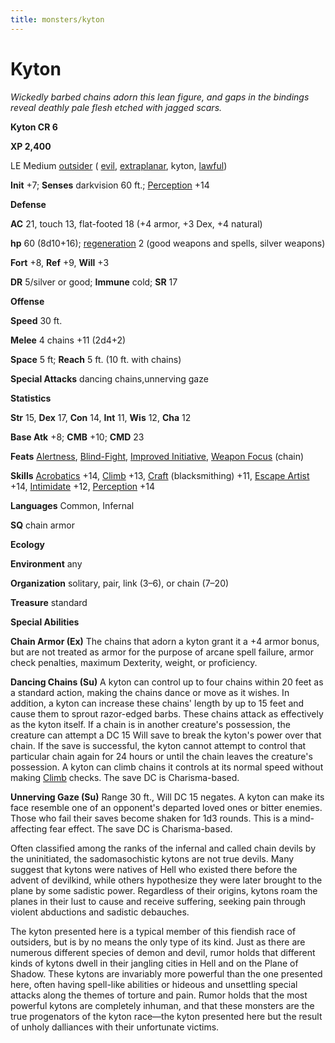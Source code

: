 ```yaml
---
title: monsters/kyton
---
```

# Kyton

_Wickedly barbed chains adorn this lean figure, and gaps in the bindings reveal deathly pale flesh etched with jagged scars._

**Kyton CR 6**

**XP 2,400**

LE Medium [outsider](creatureTypes#_outsider) ( [evil](creatureTypes#_evil-subtype), [extraplanar](creatureTypes#_extraplanar-subtype), kyton, [lawful](creatureTypes#_lawful-subtype))

**Init** +7; **Senses** darkvision 60 ft.; [Perception](../skills/perception#_perception) +14

**Defense**

**AC** 21, touch 13, flat-footed 18 (+4 armor, +3 Dex, +4 natural)

**hp** 60 (8d10+16); [regeneration](universalMonsterRules#_regeneration) 2 (good weapons and spells, silver weapons)

**Fort** +8, **Ref** +9, **Will** +3

**DR** 5/silver or good; **Immune** cold; **SR** 17

**Offense**

**Speed** 30 ft.

**Melee** 4 chains +11 (2d4+2)

**Space** 5 ft; **Reach** 5 ft. (10 ft. with chains)

**Special Attacks** dancing chains,unnerving gaze

**Statistics**

**Str** 15, **Dex** 17, **Con** 14, **Int** 11, **Wis** 12, **Cha** 12

**Base Atk** +8; **CMB** +10; **CMD** 23

**Feats** [Alertness](../feats#_alertness), [Blind-Fight](../feats#_blind-fight), [Improved Initiative](../feats#_improved-initiative), [Weapon Focus](../feats#_weapon-focus) (chain)

**Skills** [Acrobatics](../skills/acrobatics#_acrobatics) +14, [Climb](../skills/climb#_climb) +13, [Craft](../skills/craft#_craft) (blacksmithing) +11, [Escape Artist](../skills/escapeArtist#_escape-artist) +14, [Intimidate](../skills/intimidate#_intimidate) +12, [Perception](../skills/perception#_perception) +14

**Languages** Common, Infernal

**SQ** chain armor

**Ecology**

**Environment** any

**Organization** solitary, pair, link (3–6), or chain (7–20)

**Treasure** standard

**Special Abilities**

**Chain Armor (Ex)** The chains that adorn a kyton grant it a +4 armor bonus, but are not treated as armor for the purpose of arcane spell failure, armor check penalties, maximum Dexterity, weight, or proficiency.

**Dancing Chains (Su)** A kyton can control up to four chains within 20 feet as a standard action, making the chains dance or move as it wishes. In addition, a kyton can increase these chains' length by up to 15 feet and cause them to sprout razor-edged barbs. These chains attack as effectively as the kyton itself. If a chain is in another creature's possession, the creature can attempt a DC 15 Will save to break the kyton's power over that chain. If the save is successful, the kyton cannot attempt to control that particular chain again for 24 hours or until the chain leaves the creature's possession. A kyton can climb chains it controls at its normal speed without making [Climb](../skills/climb#_climb) checks. The save DC is Charisma-based.

**Unnerving Gaze (Su)** Range 30 ft., Will DC 15 negates. A kyton can make its face resemble one of an opponent's departed loved ones or bitter enemies. Those who fail their saves become shaken for 1d3 rounds. This is a mind-affecting fear effect. The save DC is Charisma-based.

Often classified among the ranks of the infernal and called chain devils by the uninitiated, the sadomasochistic kytons are not true devils. Many suggest that kytons were natives of Hell who existed there before the advent of devilkind, while others hypothesize they were later brought to the plane by some sadistic power. Regardless of their origins, kytons roam the planes in their lust to cause and receive suffering, seeking pain through violent abductions and sadistic debauches.

The kyton presented here is a typical member of this fiendish race of outsiders, but is by no means the only type of its kind. Just as there are numerous different species of demon and devil, rumor holds that different kinds of kytons dwell in their jangling cities in Hell and on the Plane of Shadow. These kytons are invariably more powerful than the one presented here, often having spell-like abilities or hideous and unsettling special attacks along the themes of torture and pain. Rumor holds that the most powerful kytons are completely inhuman, and that these monsters are the true progenators of the kyton race—the kyton presented here but the result of unholy dalliances with their unfortunate victims.

